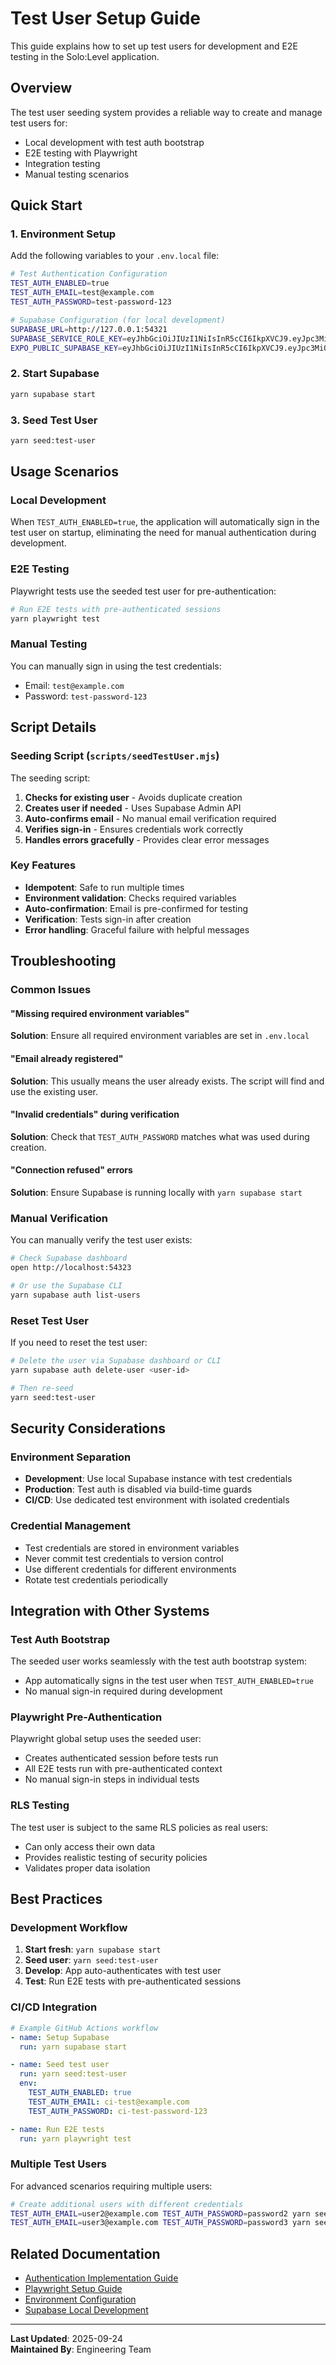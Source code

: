 # Test User Setup Guide

This guide explains how to set up test users for development and E2E testing in the Solo:Level application.

## Overview

The test user seeding system provides a reliable way to create and manage test users for:
- Local development with test auth bootstrap
- E2E testing with Playwright
- Integration testing
- Manual testing scenarios

## Quick Start

### 1. Environment Setup

Add the following variables to your `.env.local` file:

```bash
# Test Authentication Configuration
TEST_AUTH_ENABLED=true
TEST_AUTH_EMAIL=test@example.com
TEST_AUTH_PASSWORD=test-password-123

# Supabase Configuration (for local development)
SUPABASE_URL=http://127.0.0.1:54321
SUPABASE_SERVICE_ROLE_KEY=eyJhbGciOiJIUzI1NiIsInR5cCI6IkpXVCJ9.eyJpc3MiOiJzdXBhYmFzZS1kZW1vIiwicm9sZSI6InNlcnZpY2Vfcm9sZSIsImV4cCI6MTk4MzgxMjk5Nn0.EGIM96RAZx35lJzdJsyH-qQwv8Hdp7fsn3W0YpN81IU
EXPO_PUBLIC_SUPABASE_KEY=eyJhbGciOiJIUzI1NiIsInR5cCI6IkpXVCJ9.eyJpc3MiOiJzdXBhYmFzZS1kZW1vIiwicm9sZSI6ImFub24iLCJleHAiOjE5ODM4MTI5OTZ9.CRXP1A7WOeoJeXxjNni43kdQwgnWNReilDMblYTn_I0
```

### 2. Start Supabase

```bash
yarn supabase start
```

### 3. Seed Test User

```bash
yarn seed:test-user
```

## Usage Scenarios

### Local Development

When `TEST_AUTH_ENABLED=true`, the application will automatically sign in the test user on startup, eliminating the need for manual authentication during development.

### E2E Testing

Playwright tests use the seeded test user for pre-authentication:

```bash
# Run E2E tests with pre-authenticated sessions
yarn playwright test
```

### Manual Testing

You can manually sign in using the test credentials:
- Email: `test@example.com`
- Password: `test-password-123`

## Script Details

### Seeding Script (`scripts/seedTestUser.mjs`)

The seeding script:
1. **Checks for existing user** - Avoids duplicate creation
2. **Creates user if needed** - Uses Supabase Admin API
3. **Auto-confirms email** - No manual email verification required
4. **Verifies sign-in** - Ensures credentials work correctly
5. **Handles errors gracefully** - Provides clear error messages

### Key Features

- **Idempotent**: Safe to run multiple times
- **Environment validation**: Checks required variables
- **Auto-confirmation**: Email is pre-confirmed for testing
- **Verification**: Tests sign-in after creation
- **Error handling**: Graceful failure with helpful messages

## Troubleshooting

### Common Issues

#### "Missing required environment variables"
**Solution**: Ensure all required environment variables are set in `.env.local`

#### "Email already registered"
**Solution**: This usually means the user already exists. The script will find and use the existing user.

#### "Invalid credentials" during verification
**Solution**: Check that `TEST_AUTH_PASSWORD` matches what was used during creation.

#### "Connection refused" errors
**Solution**: Ensure Supabase is running locally with `yarn supabase start`

### Manual Verification

You can manually verify the test user exists:

```bash
# Check Supabase dashboard
open http://localhost:54323

# Or use the Supabase CLI
yarn supabase auth list-users
```

### Reset Test User

If you need to reset the test user:

```bash
# Delete the user via Supabase dashboard or CLI
yarn supabase auth delete-user <user-id>

# Then re-seed
yarn seed:test-user
```

## Security Considerations

### Environment Separation

- **Development**: Use local Supabase instance with test credentials
- **Production**: Test auth is disabled via build-time guards
- **CI/CD**: Use dedicated test environment with isolated credentials

### Credential Management

- Test credentials are stored in environment variables
- Never commit test credentials to version control
- Use different credentials for different environments
- Rotate test credentials periodically

## Integration with Other Systems

### Test Auth Bootstrap

The seeded user works seamlessly with the test auth bootstrap system:
- App automatically signs in the test user when `TEST_AUTH_ENABLED=true`
- No manual sign-in required during development

### Playwright Pre-Authentication

Playwright global setup uses the seeded user:
- Creates authenticated session before tests run
- All E2E tests run with pre-authenticated context
- No manual sign-in steps in individual tests

### RLS Testing

The test user is subject to the same RLS policies as real users:
- Can only access their own data
- Provides realistic testing of security policies
- Validates proper data isolation

## Best Practices

### Development Workflow

1. **Start fresh**: `yarn supabase start`
2. **Seed user**: `yarn seed:test-user`
3. **Develop**: App auto-authenticates with test user
4. **Test**: Run E2E tests with pre-authenticated sessions

### CI/CD Integration

```yaml
# Example GitHub Actions workflow
- name: Setup Supabase
  run: yarn supabase start

- name: Seed test user
  run: yarn seed:test-user
  env:
    TEST_AUTH_ENABLED: true
    TEST_AUTH_EMAIL: ci-test@example.com
    TEST_AUTH_PASSWORD: ci-test-password-123

- name: Run E2E tests
  run: yarn playwright test
```

### Multiple Test Users

For advanced scenarios requiring multiple users:

```bash
# Create additional users with different credentials
TEST_AUTH_EMAIL=user2@example.com TEST_AUTH_PASSWORD=password2 yarn seed:test-user
TEST_AUTH_EMAIL=user3@example.com TEST_AUTH_PASSWORD=password3 yarn seed:test-user
```

## Related Documentation

- [Authentication Implementation Guide](../tasks/auth-implementation-action-plan.md)
- [Playwright Setup Guide](../testing/playwright-setup.md)
- [Environment Configuration](../setup/environment-setup.md)
- [Supabase Local Development](../setup/supabase-setup.md)

---

**Last Updated**: 2025-09-24  
**Maintained By**: Engineering Team

